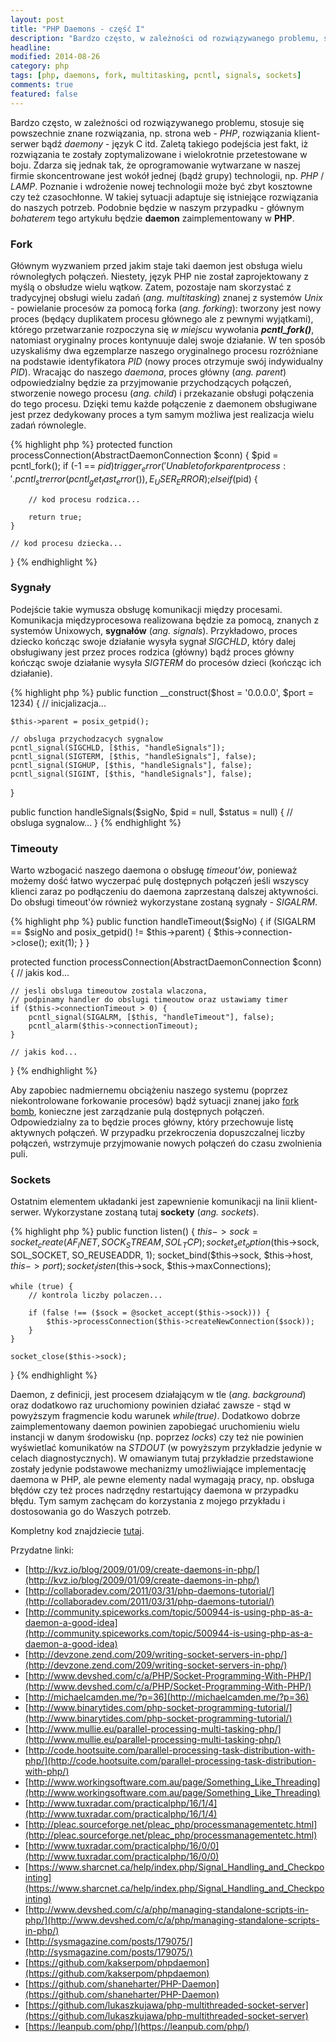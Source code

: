 ```yaml
---
layout: post
title: "PHP Daemons - część I"
description: "Bardzo często, w zależności od rozwiązywanego problemu, stosuje się powszechnie znane rozwiązania, np. strona web - PHP, rozwiązania klient-serwer bądź daemony - język C itd. Zaletą takiego podejścia jest fakt, iż rozwiązania te zostały zoptymalizowane i wielokrotnie przetestowane w boju. Zdarza się jednak tak, że oprogramowanie wytwarzane w naszej firmie..."
headline: 
modified: 2014-08-26
category: php
tags: [php, daemons, fork, multitasking, pcntl, signals, sockets]
comments: true
featured: false
---
```


Bardzo często, w zależności od rozwiązywanego problemu, stosuje się powszechnie znane rozwiązania, np. strona web - *PHP*, rozwiązania klient-serwer bądź *daemony* - język C itd. Zaletą takiego podejścia jest fakt, iż rozwiązania te zostały zoptymalizowane i wielokrotnie przetestowane w boju. Zdarza się jednak tak, że oprogramowanie wytwarzane w naszej firmie skoncentrowane jest wokół jednej (bądź grupy) technologii, np. *PHP* / *LAMP*. Poznanie i wdrożenie nowej technologii może być zbyt kosztowne czy też czasochłonne. W takiej sytuacji adaptuje się istniejące rozwiązania do naszych potrzeb. Podobnie będzie w naszym przypadku - głównym *bohaterem* tego artykułu będzie **daemon** zaimplementowany w **PHP**.

### Fork

Głównym wyzwaniem przed jakim staje taki daemon jest obsługa wielu równoległych połączeń. Niestety, język PHP nie został zaprojektowany z myślą o obsłudze wielu wątkow. Zatem, pozostaje nam skorzystać z tradycyjnej obsługi wielu zadań (*ang. multitasking*) znanej z systemów *Unix* - powielanie procesów za pomocą forka (*ang. forking*): tworzony jest nowy proces (będący duplikatem procesu głównego ale z pewnymi wyjątkami), którego przetwarzanie rozpoczyna się *w miejscu* wywołania ***pcntl_fork()***, natomiast oryginalny proces kontynuuje dalej swoje działanie. W ten sposób uzyskaliśmy dwa egzemplarze naszego oryginalnego procesu rozróżniane na podstawie identyfikatora *PID* (nowy proces otrzymuje swój indywidualny *PID*). Wracając do naszego *daemona*, proces główny (*ang. parent*) odpowiedzialny będzie za przyjmowanie przychodzących połączeń, stworzenie nowego procesu (*ang. child*) i przekazanie obsługi połączenia do tego procesu. Dzięki temu każde połączenie z daemonem obsługiwane jest przez dedykowany proces a tym samym możliwa jest realizacja wielu zadań równolegle.

{% highlight php %}
protected function processConnection(AbstractDaemonConnection $conn)
{
    $pid = pcntl_fork();
    if (-1 == $pid) {
        trigger_error('Unable to fork parent process: ' . pcntl_strerror(pcntl_get_last_error()), E_USER_ERROR);
    }
    elseif ($pid) {
        
        // kod procesu rodzica...
		
        return true;
    }

    // kod procesu dziecka...
} 
{% endhighlight %}

### Sygnały

Podejście takie wymusza obsługę komunikacji między procesami. Komunikacja międzyprocesowa realizowana będzie za pomocą, znanych z systemów Unixowych, **sygnałów** (*ang. signals*). Przykładowo, proces dziecko kończąc swoje działanie wysyła sygnał *SIGCHLD*, który dalej obsługiwany jest przez proces rodzica (główny) bądź proces główny kończąc swoje działanie wysyła *SIGTERM* do procesów dzieci (kończąc ich działanie).

{% highlight php %}
public function __construct($host = '0.0.0.0', $port = 1234)
{
    // inicjalizacja...
    
    $this->parent = posix_getpid();

    // obsluga przychodzacych sygnalow
    pcntl_signal(SIGCHLD, [$this, "handleSignals"]);
    pcntl_signal(SIGTERM, [$this, "handleSignals"], false);
    pcntl_signal(SIGHUP, [$this, "handleSignals"], false);
    pcntl_signal(SIGINT, [$this, "handleSignals"], false);
}

public function handleSignals($sigNo, $pid = null, $status = null)
{
    // obsluga sygnalow...
}
{% endhighlight %}

### Timeouty

Warto wzbogacić naszego daemona o obsługę *timeout'ów*, ponieważ możemy dość łatwo wyczerpać pulę dostępnych połączeń jeśli wszyscy klienci zaraz po podłączeniu do daemona zaprzestaną dalszej aktywności. Do obsługi timeout'ów również wykorzystane zostaną sygnały - *SIGALRM*.

{% highlight php %}
public function handleTimeout($sigNo)
{
    if (SIGALRM == $sigNo and posix_getpid() != $this->parent) {
        $this->connection->close();
        exit(1);
    }
}

protected function processConnection(AbstractDaemonConnection $conn)
{
    // jakis kod...

    // jesli obsluga timeoutow zostala wlaczona,
    // podpinamy handler do obslugi timeoutow oraz ustawiamy timer
    if ($this->connectionTimeout > 0) {
        pcntl_signal(SIGALRM, [$this, "handleTimeout"], false);
        pcntl_alarm($this->connectionTimeout);
    }

    // jakis kod...
} 
{% endhighlight %}

Aby zapobiec nadmiernemu obciążeniu naszego systemu (poprzez niekontrolowane forkowanie procesów) bądź sytuacji znanej jako [fork bomb](http://en.wikipedia.org/wiki/Fork_bomb), konieczne jest zarządzanie pulą dostępnych połączeń. Odpowiedzialny za to będzie proces główny, który przechowuje listę aktywnych połączeń. W przypadku przekroczenia dopuszczalnej liczby połączeń, wstrzymuje przyjmowanie nowych połączeń do czasu zwolnienia puli.

### Sockets

Ostatnim elementem układanki jest zapewnienie komunikacji na linii klient-serwer. Wykorzystane zostaną tutaj **sockety** (*ang. sockets*).

{% highlight php %}
public function listen()
{
    $this->sock = socket_create(AF_INET, SOCK_STREAM, SOL_TCP);
    socket_set_option($this->sock, SOL_SOCKET, SO_REUSEADDR, 1);
    socket_bind($this->sock, $this->host, $this->port);
    socket_listen($this->sock, $this->maxConnections);

    while (true) {
        // kontrola liczby polaczen...

        if (false !== ($sock = @socket_accept($this->sock))) {
            $this->processConnection($this->createNewConnection($sock));
        }
    }

    socket_close($this->sock);
} 
{% endhighlight %}

Daemon, z definicji, jest procesem działającym w tle (*ang. background*) oraz dodatkowo raz uruchomiony powinien działać zawsze - stąd w powyższym fragmencie kodu warunek *while(true)*. Dodatkowo dobrze zaimplementowany daemon powinien zapobiegać uruchomieniu wielu instancji w danym środowisku (np. poprzez *locks*) czy też nie powinien wyświetlać komunikatów na *STDOUT* (w powyższym przykładzie jedynie w celach diagnostycznych). W omawianym tutaj przykładzie przedstawione zostały jedynie podstawowe mechanizmy umożliwiające implementację daemona w PHP, ale pewne elementy nadal wymagają pracy, np. obsługa błędów czy też proces nadrzędny restartujący daemona w przypadku błędu. Tym samym zachęcam do korzystania z mojego przykładu i dostosowania go do Waszych potrzeb.

Kompletny kod znajdziecie [tutaj](https://github.com/tswiackiewicz/SimpleForkDaemon).

Przydatne linki:

* [http://kvz.io/blog/2009/01/09/create-daemons-in-php/](http://kvz.io/blog/2009/01/09/create-daemons-in-php/)
* [http://collaboradev.com/2011/03/31/php-daemons-tutorial/](http://collaboradev.com/2011/03/31/php-daemons-tutorial/)
* [http://community.spiceworks.com/topic/500944-is-using-php-as-a-daemon-a-good-idea](http://community.spiceworks.com/topic/500944-is-using-php-as-a-daemon-a-good-idea)
* [http://devzone.zend.com/209/writing-socket-servers-in-php/](http://devzone.zend.com/209/writing-socket-servers-in-php/)
* [http://www.devshed.com/c/a/PHP/Socket-Programming-With-PHP/](http://www.devshed.com/c/a/PHP/Socket-Programming-With-PHP/)
* [http://michaelcamden.me/?p=36](http://michaelcamden.me/?p=36)
* [http://www.binarytides.com/php-socket-programming-tutorial/](http://www.binarytides.com/php-socket-programming-tutorial/)
* [http://www.mullie.eu/parallel-processing-multi-tasking-php/](http://www.mullie.eu/parallel-processing-multi-tasking-php/)
* [http://code.hootsuite.com/parallel-processing-task-distribution-with-php/](http://code.hootsuite.com/parallel-processing-task-distribution-with-php/)
* [http://www.workingsoftware.com.au/page/Something_Like_Threading](http://www.workingsoftware.com.au/page/Something_Like_Threading)
* [http://www.tuxradar.com/practicalphp/16/1/4](http://www.tuxradar.com/practicalphp/16/1/4)
* [http://pleac.sourceforge.net/pleac_php/processmanagementetc.html](http://pleac.sourceforge.net/pleac_php/processmanagementetc.html)
* [http://www.tuxradar.com/practicalphp/16/0/0](http://www.tuxradar.com/practicalphp/16/0/0)
* [https://www.sharcnet.ca/help/index.php/Signal_Handling_and_Checkpointing](https://www.sharcnet.ca/help/index.php/Signal_Handling_and_Checkpointing)
* [http://www.devshed.com/c/a/php/managing-standalone-scripts-in-php/](http://www.devshed.com/c/a/php/managing-standalone-scripts-in-php/)
* [http://sysmagazine.com/posts/179075/](http://sysmagazine.com/posts/179075/)
* [https://github.com/kakserpom/phpdaemon](https://github.com/kakserpom/phpdaemon)
* [https://github.com/shaneharter/PHP-Daemon](https://github.com/shaneharter/PHP-Daemon)
* [https://github.com/lukaszkujawa/php-multithreaded-socket-server](https://github.com/lukaszkujawa/php-multithreaded-socket-server)
* [https://leanpub.com/php/](https://leanpub.com/php/)

